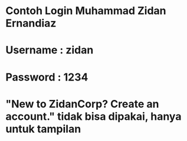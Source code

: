 # Contoh Login Muhammad Zidan Ernandiaz

# Username : zidan
# Password : 1234

# "New to ZidanCorp? Create an account." tidak bisa dipakai, hanya untuk tampilan

